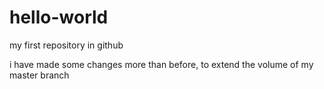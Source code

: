 # hello-world
my first repository in github

i have made some changes more than before,
to extend the volume of my master branch
